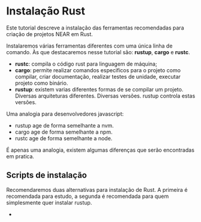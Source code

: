 # Instalação Rust

Este tutorial descreve a instalação das ferramentas recomendadas para criação de projetos NEAR em Rust.

Instalaremos várias ferramentas diferentes com uma única linha de comando. Às que destacaremos nesse tutorial são: **rustup**, **cargo** e **rustc**.

 - **rustc**: compila o código rust para linguagem de máquina;
 - **cargo**: permite realizar comandos especificos para o projeto como compilar, criar documentação, realizar testes de unidade, executar projeto como binário.
 - **rustup**: existem varias diferentes formas de se compilar um projeto. Diversas arquiteturas diferentes. Diversas versões. rustup controla estas versões.

Uma analogia para desenvolvedores javascript:
 - rustup age de forma semelhante a nvm.
 - cargo age de forma semelhante a npm.
 - rustc age de forma semelhante a node.

É apenas uma analogia, existem algumas diferenças que serão encontradas em pratica.

## Scripts de instalação

Recomendaremos duas alternativas para instalação de Rust. A primeira é recomendada para estudo, a segunda é recomendada para quem simplesmente quer instalar rustup.

 - 
